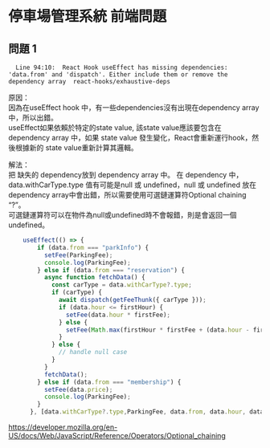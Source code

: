 # 停車場管理系統 前端問題
## 問題 1
```
  Line 94:10:  React Hook useEffect has missing dependencies: 'data.from' and 'dispatch'. Either include them or remove the dependency array  react-hooks/exhaustive-deps
```
原因：   
因為在useEffect hook 中，有一些dependencies沒有出現在dependency array中，所以出錯。    
useEffect如果依賴於特定的state value, 該state value應該要包含在 dependency array 中，如果 state value 發生變化，React會重新運行hook，然後根據新的 state value重新計算其邏輯。   

解法：   
把 缺失的 dependency放到 dependency array 中。
在 dependency 中，data.withCarType.type 值有可能是null 或 undefined，null 或 undefined 放在 dependency array中會出錯，所以需要使用可選鏈運算符Optional chaining “?”。    
可選鏈運算符可以在物件為null或undefined時不會報錯，則是會返回一個undefined。   
```javascript
    useEffect(() => {
        if (data.from === "parkInfo") {
          setFee(ParkingFee);
          console.log(ParkingFee);
        } else if (data.from === "reservation") {
          async function fetchData() {
            const carType = data.withCarType?.type;
            if (carType) {
              await dispatch(getFeeThunk({ carType }));
              if (data.hour <= firstHour) {
                setFee(data.hour * firstFee);
              } else {
                setFee(Math.max(firstHour * firstFee + (data.hour - firstHour) * secondFee, maxFee));
              }
            } else {
              // handle null case
            }
          }
          fetchData();
        } else if (data.from === "membership") {
          setFee(data.price);
          console.log(ParkingFee);
        }
      }, [data.withCarType?.type,ParkingFee, data.from, data.hour, data.price, dispatch, firstFee, firstHour, maxFee, secondFee]);
```

https://developer.mozilla.org/en-US/docs/Web/JavaScript/Reference/Operators/Optional_chaining
